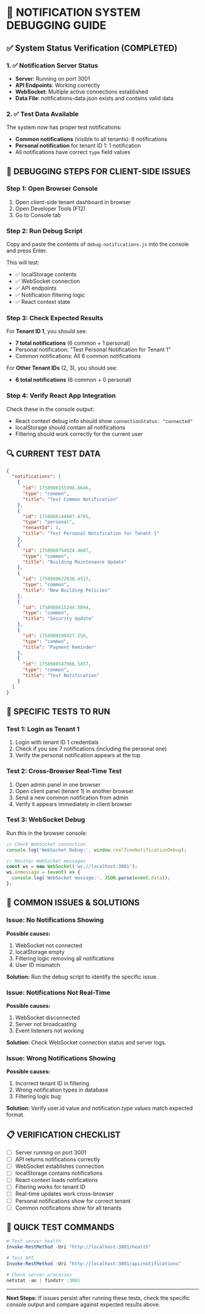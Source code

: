# 🔧 NOTIFICATION SYSTEM DEBUGGING GUIDE

## ✅ System Status Verification (COMPLETED)

### 1. ✅ Notification Server Status
- **Server**: Running on port 3001
- **API Endpoints**: Working correctly
- **WebSocket**: Multiple active connections established
- **Data File**: notifications-data.json exists and contains valid data

### 2. ✅ Test Data Available
The system now has proper test notifications:
- **Common notifications** (visible to all tenants): 6 notifications
- **Personal notification** for tenant ID 1: 1 notification
- All notifications have correct `type` field values

## 🧪 DEBUGGING STEPS FOR CLIENT-SIDE ISSUES

### Step 1: Open Browser Console
1. Open client-side tenant dashboard in browser
2. Open Developer Tools (F12)
3. Go to Console tab

### Step 2: Run Debug Script
Copy and paste the contents of `debug-notifications.js` into the console and press Enter.

This will test:
- ✅ localStorage contents
- ✅ WebSocket connection
- ✅ API endpoints
- ✅ Notification filtering logic
- ✅ React context state

### Step 3: Check Expected Results
For **Tenant ID 1**, you should see:
- **7 total notifications** (6 common + 1 personal)
- Personal notification: "Test Personal Notification for Tenant 1"
- Common notifications: All 6 common notifications

For **Other Tenant IDs** (2, 3), you should see:
- **6 total notifications** (6 common + 0 personal)

### Step 4: Verify React App Integration
Check these in the console output:
- React context debug info should show `connectionStatus: "connected"`
- localStorage should contain all notifications
- Filtering should work correctly for the current user

## 🔍 CURRENT TEST DATA

```json
{
  "notifications": [
    {
      "id": 1758986155998.6646,
      "type": "common",
      "title": "Test Common Notification"
    },
    {
      "id": 1758986144607.4705,
      "type": "personal",
      "tenantId": 1,
      "title": "Test Personal Notification for Tenant 1"
    },
    {
      "id": 1758980754924.4607,
      "type": "common",
      "title": "Building Maintenance Update"
    },
    {
      "id": 1758980622830.4517,
      "type": "common", 
      "title": "New Building Policies"
    },
    {
      "id": 1758980415244.5894,
      "type": "common",
      "title": "Security Update"
    },
    {
      "id": 1758980199427.256,
      "type": "common",
      "title": "Payment Reminder"
    },
    {
      "id": 1758980147966.5457,
      "type": "common",
      "title": "Test Notification"
    }
  ]
}
```

## 🎯 SPECIFIC TESTS TO RUN

### Test 1: Login as Tenant 1
1. Login with tenant ID 1 credentials
2. Check if you see 7 notifications (including the personal one)
3. Verify the personal notification appears at the top

### Test 2: Cross-Browser Real-Time Test
1. Open admin panel in one browser
2. Open client panel (tenant 1) in another browser
3. Send a new common notification from admin
4. Verify it appears immediately in client browser

### Test 3: WebSocket Debug
Run this in the browser console:
```javascript
// Check WebSocket connection
console.log('WebSocket Debug:', window.realTimeNotificationDebug);

// Monitor WebSocket messages
const ws = new WebSocket('ws://localhost:3001');
ws.onmessage = (event) => {
  console.log('WebSocket message:', JSON.parse(event.data));
};
```

## 🚨 COMMON ISSUES & SOLUTIONS

### Issue: No Notifications Showing
**Possible causes:**
1. WebSocket not connected
2. localStorage empty
3. Filtering logic removing all notifications
4. User ID mismatch

**Solution:** Run the debug script to identify the specific issue.

### Issue: Notifications Not Real-Time
**Possible causes:**
1. WebSocket disconnected
2. Server not broadcasting
3. Event listeners not working

**Solution:** Check WebSocket connection status and server logs.

### Issue: Wrong Notifications Showing
**Possible causes:**
1. Incorrect tenant ID in filtering
2. Wrong notification types in database
3. Filtering logic bug

**Solution:** Verify user.id value and notification.type values match expected format.

## 📋 VERIFICATION CHECKLIST

- [ ] Server running on port 3001
- [ ] API returns notifications correctly
- [ ] WebSocket establishes connection
- [ ] localStorage contains notifications
- [ ] React context loads notifications
- [ ] Filtering works for tenant ID
- [ ] Real-time updates work cross-browser
- [ ] Personal notifications show for correct tenant
- [ ] Common notifications show for all tenants

## 🔗 QUICK TEST COMMANDS

```powershell
# Test server health
Invoke-RestMethod -Uri "http://localhost:3001/health"

# Test API
Invoke-RestMethod -Uri "http://localhost:3001/api/notifications"

# Check server processes
netstat -an | findstr :3001
```

---

**Next Steps:** If issues persist after running these tests, check the specific console output and compare against expected results above.